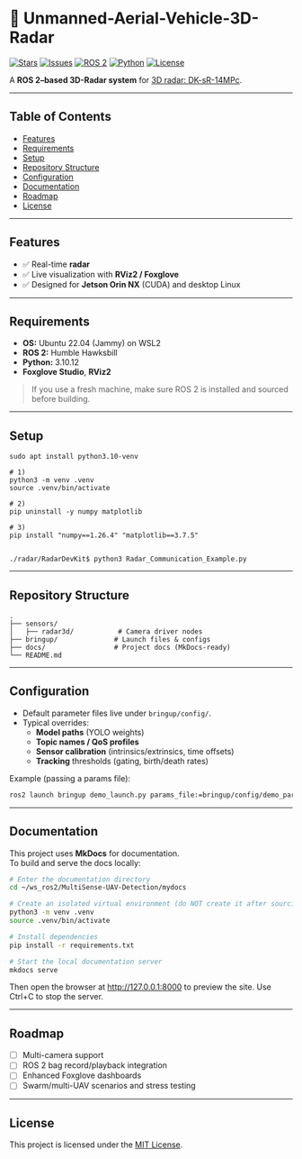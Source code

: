 # 🚀 Unmanned-Aerial-Vehicle-3D-Radar

[![Stars](https://img.shields.io/github/stars/HLiu-uOttawa/Unmanned-Aerial-Vehicle-3D-Radar?style=social)](https://github.com/HLiu-uOttawa/Unmanned-Aerial-Vehicle-3D-Radar/stargazers)
[![Issues](https://img.shields.io/github/issues/HLiu-uOttawa/Unmanned-Aerial-Vehicle-3D-Radar)](https://github.com/HLiu-uOttawa/Unmanned-Aerial-Vehicle-3D-Radar/issues)
[![ROS 2](https://img.shields.io/badge/ROS2-Humble-blue)](https://docs.ros.org/en/humble/)
[![Python](https://img.shields.io/badge/Python-3.10%2B-brightgreen)](https://www.python.org/)
[![License](https://img.shields.io/github/license/HLiu-uOttawa/Unmanned-Aerial-Vehicle-3D-Radar)](./LICENSE)

A **ROS 2–based 3D-Radar system** for [3D radar: DK-sR-14MPc](https://radar-sensor.com/products/developer-kits/dk-sr-14mpc.html).

---

## Table of Contents
- [Features](#features)
- [Requirements](#requirements)
- [Setup](#Setup)
- [Repository Structure](#repository-structure)
- [Configuration](#configuration)
- [Documentation](#documentation)
- [Roadmap](#roadmap)
- [License](#license)

---

## Features
- ✅ Real-time **radar**
- ✅ Live visualization with **RViz2 / Foxglove**
- ✅ Designed for **Jetson Orin NX** (CUDA) and desktop Linux

---

## Requirements
- **OS:** Ubuntu 22.04 (Jammy) on WSL2
- **ROS 2:** Humble Hawksbill
- **Python:** 3.10.12
- **Foxglove Studio**, **RViz2**


> If you use a fresh machine, make sure ROS 2 is installed and sourced before building.

--- 

## Setup
```
sudo apt install python3.10-venv  
  
# 1)
python3 -m venv .venv
source .venv/bin/activate

# 2)
pip uninstall -y numpy matplotlib

# 3) 
pip install "numpy==1.26.4" "matplotlib==3.7.5"


```
```
./radar/RadarDevKit$ python3 Radar_Communication_Example.py
```

---

## Repository Structure
```
.
├── sensors/
│   ├── radar3d/           # Camera driver nodes
├── bringup/              # Launch files & configs
├── docs/                 # Project docs (MkDocs-ready)
└── README.md
```

---

## Configuration
- Default parameter files live under `bringup/config/`.
- Typical overrides:
  - **Model paths** (YOLO weights)
  - **Topic names / QoS profiles**
  - **Sensor calibration** (intrinsics/extrinsics, time offsets)
  - **Tracking** thresholds (gating, birth/death rates)

Example (passing a params file):
```bash
ros2 launch bringup demo_launch.py params_file:=bringup/config/demo_params.yaml
```

---

## Documentation

This project uses **MkDocs** for documentation.  
To build and serve the docs locally:

```bash
# Enter the documentation directory
cd ~/ws_ros2/MultiSense-UAV-Detection/mydocs

# Create an isolated virtual environment (do NOT create it after sourcing ROS)
python3 -m venv .venv
source .venv/bin/activate

# Install dependencies
pip install -r requirements.txt

# Start the local documentation server
mkdocs serve
```
Then open the browser at http://127.0.0.1:8000
 to preview the site.
Use Ctrl+C to stop the server.

---

## Roadmap
- [ ] Multi-camera support
- [ ] ROS 2 bag record/playback integration
- [ ] Enhanced Foxglove dashboards
- [ ] Swarm/multi-UAV scenarios and stress testing

---

## License
This project is licensed under the [MIT License](./LICENSE).



